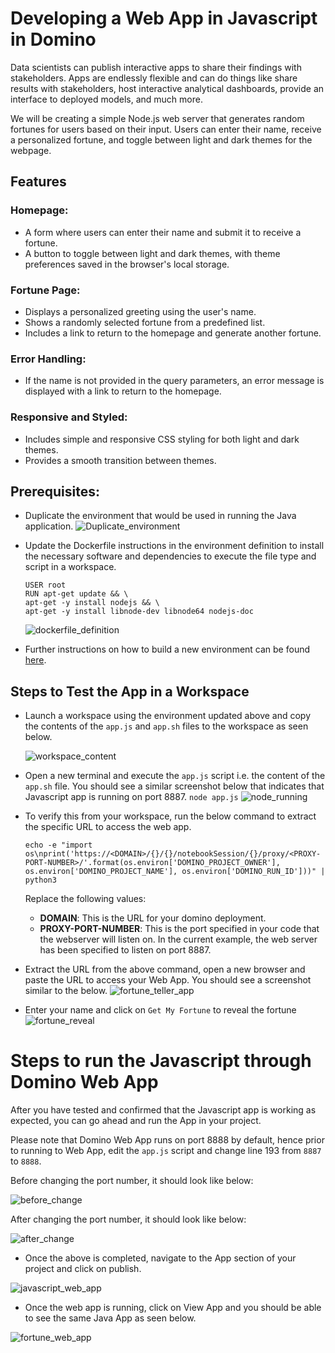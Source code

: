 # Developing a Web App in Javascript in Domino

Data scientists can publish interactive apps to share their findings with stakeholders. Apps are endlessly flexible and can do things like share results with stakeholders, host interactive analytical dashboards, provide an interface to deployed models, and much more.

We will be creating a simple Node.js web server that generates random fortunes for users based on their input. Users can enter their name, receive a personalized fortune, and toggle between light and dark themes for the webpage.

## Features

### Homepage:
- A form where users can enter their name and submit it to receive a fortune.
- A button to toggle between light and dark themes, with theme preferences saved in the browser's local storage.

### Fortune Page:
- Displays a personalized greeting using the user's name.
- Shows a randomly selected fortune from a predefined list.
- Includes a link to return to the homepage and generate another fortune.

### Error Handling:
- If the name is not provided in the query parameters, an error message is displayed with a link to return to the homepage.

### Responsive and Styled:
- Includes simple and responsive CSS styling for both light and dark themes.
- Provides a smooth transition between themes.

## Prerequisites:

- Duplicate the environment that would be used in running the Java application.
 ![Duplicate_environment](images/duplicate_environment.png)

- Update the Dockerfile instructions in the environment definition to install the necessary software and dependencies to execute the file type and script in a workspace.

    ````
    USER root
    RUN apt-get update && \
    apt-get -y install nodejs && \
    apt-get -y install libnode-dev libnode64 nodejs-doc
    ````
  ![dockerfile_definition](images/dockerfile-instructions.png)

- Further instructions on how to build a new environment can be found [here](https://docs.dominodatalab.com/en/5.11/user_guide/5dd2c1/edit-environment-definition/).

## Steps to Test the App in a Workspace

-  Launch a workspace using the environment updated above and copy the contents of the `app.js` and `app.sh` files to the workspace as seen below.

   ![workspace_content](images/workspace_content.png)
  - Open a new terminal and execute the `app.js` script i.e. the content of the `app.sh` file. You should see a similar screenshot below that indicates that Javascript app is running on port 8887.
    `node app.js`
    ![node_running](images/node_running.png)

  - To verify this from your workspace, run the below command to extract the specific URL to access the web app.

    ``````
    echo -e "import os\nprint('https://<DOMAIN>/{}/{}/notebookSession/{}/proxy/<PROXY-PORT-NUMBER>/'.format(os.environ['DOMINO_PROJECT_OWNER'], os.environ['DOMINO_PROJECT_NAME'], os.environ['DOMINO_RUN_ID']))" | python3
    ``````
    Replace the following values:
    - **DOMAIN**: This is the URL for your domino deployment.
    - **PROXY-PORT-NUMBER**: This is the port specified in your code that the webserver will listen on. In the current example, the web server has been specified to listen on port 8887.
    
  - Extract the URL from the above command, open a new browser and paste the URL to access your Web App. You should see a screenshot similar to the below.
    ![fortune_teller_app](images/fortune-teller-app.png)

  - Enter your name and click on `Get My Fortune` to reveal the fortune
    ![fortune_reveal](images/fortune-reveal.png)

# Steps to run the Javascript through Domino Web App

After you have tested and confirmed that the Javascript app is working as expected, you can go ahead and run the App in your project. 

Please note that Domino Web App runs on port 8888 by default, hence prior to running to Web App, edit the `app.js` script and change line 193 from `8887` to `8888`.

Before changing the port number, it should look like below:

![before_change](images/change-port.png)

After changing the port number, it should look like below:

![after_change](images/after-change.png)

- Once the above is completed, navigate to the App section of your project and click on publish.

![javascript_web_app](images/javascript_web-app.png)

- Once the web app is running, click on View App and you should be able to see the same Java App as seen below.

![fortune_web_app](images/fortune-from-web-app.png)